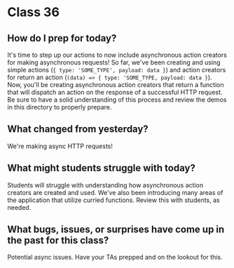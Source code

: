# Class 36

## How do I prep for today?
It's time to step up our actions to now include asynchronous action creators for making asynchronous requests!  So far, we've been creating and using simple actions (`{ type: 'SOME_TYPE', payload: data }`) and action creators for return an action (`(data) => { type: 'SOME_TYPE, payload: data }`).  Now, you'll be creating asynchronous action creators that return a function that will dispatch an action on the response of a successful HTTP request.  Be sure to have a solid understanding of this process and review the demos in this directory to properly prepare.

## What changed from yesterday? 
We're making async HTTP requests!

## What might students struggle with today? 
Students will struggle with understanding how asynchronous action creators are created and used.  We've also been introducing many areas of the application that utilize curried functions.  Review this with students, as needed.

## What bugs, issues, or surprises have come up in the past for this class?
Potential async issues.  Have your TAs prepped and on the lookout for this.